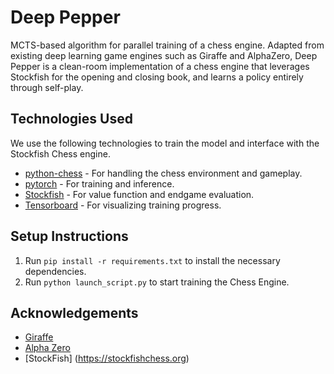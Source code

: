 # Deep Pepper

MCTS-based algorithm for parallel training of a chess engine. Adapted from existing deep learning game engines such as Giraffe and AlphaZero, Deep Pepper is a clean-room implementation of a chess engine that leverages Stockfish for the opening and closing book, and learns a policy entirely through self-play.

## Technologies Used

We use the following technologies to train the model and interface with the Stockfish Chess engine.

* [python-chess](https://github.com/niklasf/python-chess) - For handling the chess environment and gameplay.
* [pytorch](https://github.com/pytorch/pytorch) - For training and inference.
* [Stockfish](https://github.com/official-stockfish/stockfish) - For value function and endgame evaluation.
* [Tensorboard](https://github.com/tensorflow/tensorboard) - For visualizing training progress.
 
## Setup Instructions

1. Run `pip install -r requirements.txt` to install the necessary dependencies.
2. Run `python launch_script.py` to start training the Chess Engine.

## Acknowledgements

* [Giraffe](https://arxiv.org/abs/1509.01549)
* [Alpha Zero](https://arxiv.org/pdf/1712.01815.pdf)
* [StockFish] (https://stockfishchess.org)
